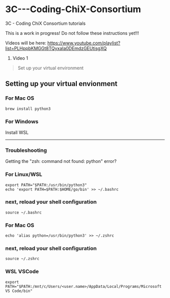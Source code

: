 # 3C---Coding-ChiX-Consortium
3C - Coding ChiX Consortium tutorials 

This is a work in progress!  Do not follow these instructions yet!!!

Videos will be here: https://www.youtube.com/playlist?list=PLHppbKMGGt8TQyxaIa0DEmdzGEUtisgXQ

1. Video 1
> Set up your virtual environment


## Setting up your virtual envionment


### For Mac OS
`brew install python3`


### For Windows

Install WSL 




***
### Troubleshooting

Getting the "zsh: command not found: python" error? 


### For Linux/WSL
```
export PATH="$PATH:/usr/bin/python3"
echo 'export PATH=$PATH:$HOME/go/bin' >> ~/.bashrc
```
### next, reload your shell configuration
```
source ~/.bashrc
```


### For Mac OS
```
echo 'alias python=/usr/bin/python3' >> ~/.zshrc
```

### next, reload your shell configuration
```
source ~/.zshrc
```

### WSL VSCode 
```
export PATH="$PATH:/mnt/c/Users/<user.name>/AppData/Local/Programs/Microsoft VS Code/bin"
```
